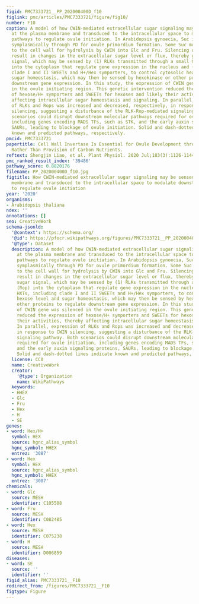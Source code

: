 ```yaml
---
figid: PMC7333721__PP_202000400D_f10
figlink: pmc/articles/PMC7333721/figure/fig10/
number: F10
caption: A model of how CWIN-mediated extracellular sugar signaling may be sensed
  at the plasma membrane and transduced to the intracellular space to modulate downstream
  pathways to regulate ovule initiation. In Arabidopsis gynoecia, Suc is unloaded
  symplasmically through PD for ovule primordium formation. Some Suc must have escaped
  to the cell wall for hydrolysis by CWIN into Glc and Fru. Silencing of CWIN would
  result in changes in the extracellular sugar level or flux, thereby generating sugar
  signal, which may be sensed by (1) RLKs transmitted through a small GTPase (Rop)
  into the cytoplasm that regulate gene expression in the nucleus and (2) HXTs, including
  clade I and II SWEETs and H+/Hex symporters, to control cytosolic hexose level and
  sugar homeostasis, which may then be sensed by hexokinase or other proteins to regulate
  downstream gene expression. In this study, the expression of CWIN gene was silenced
  in the ovule initiating region. This genetic intervention reduced the expression
  of hexose/H+ symporters and SWEETs for hexoses and likely their activities, thereby
  affecting intracellular sugar homeostasis and signaling. In parallel, expression
  of RLKs and Rops was increased and decreased, respectively, in response to CWIN
  silencing, suggesting a disturbance of the RLK-Rop-mediated signaling pathway. Both
  scenarios could disrupt downstream molecular pathways required for ovule initiation,
  including genes encoding MADS TFs, such as STK, and the early auxin signaling proteins,
  SAURs, leading to blockage of ovule initiation. Solid and dash-dotted lines indicate
  known and predicted pathways, respectively.
pmcid: PMC7333721
papertitle: Cell Wall Invertase Is Essential for Ovule Development through Sugar Signaling
  Rather Than Provision of Carbon Nutrients.
reftext: Shengjin Liao, et al. Plant Physiol. 2020 Jul;183(3):1126-1144.
pmc_ranked_result_index: '39486'
pathway_score: 0.8820176
filename: PP_202000400D_f10.jpg
figtitle: How CWIN-mediated extracellular sugar signaling may be sensed at the plasma
  membrane and transduced to the intracellular space to modulate downstream pathways
  to regulate ovule initiation
year: '2020'
organisms:
- Arabidopsis thaliana
ndex: ''
annotations: []
seo: CreativeWork
schema-jsonld:
  '@context': https://schema.org/
  '@id': https://pfocr.wikipathways.org/figures/PMC7333721__PP_202000400D_f10.html
  '@type': Dataset
  description: A model of how CWIN-mediated extracellular sugar signaling may be sensed
    at the plasma membrane and transduced to the intracellular space to modulate downstream
    pathways to regulate ovule initiation. In Arabidopsis gynoecia, Suc is unloaded
    symplasmically through PD for ovule primordium formation. Some Suc must have escaped
    to the cell wall for hydrolysis by CWIN into Glc and Fru. Silencing of CWIN would
    result in changes in the extracellular sugar level or flux, thereby generating
    sugar signal, which may be sensed by (1) RLKs transmitted through a small GTPase
    (Rop) into the cytoplasm that regulate gene expression in the nucleus and (2)
    HXTs, including clade I and II SWEETs and H+/Hex symporters, to control cytosolic
    hexose level and sugar homeostasis, which may then be sensed by hexokinase or
    other proteins to regulate downstream gene expression. In this study, the expression
    of CWIN gene was silenced in the ovule initiating region. This genetic intervention
    reduced the expression of hexose/H+ symporters and SWEETs for hexoses and likely
    their activities, thereby affecting intracellular sugar homeostasis and signaling.
    In parallel, expression of RLKs and Rops was increased and decreased, respectively,
    in response to CWIN silencing, suggesting a disturbance of the RLK-Rop-mediated
    signaling pathway. Both scenarios could disrupt downstream molecular pathways
    required for ovule initiation, including genes encoding MADS TFs, such as STK,
    and the early auxin signaling proteins, SAURs, leading to blockage of ovule initiation.
    Solid and dash-dotted lines indicate known and predicted pathways, respectively.
  license: CC0
  name: CreativeWork
  creator:
    '@type': Organization
    name: WikiPathways
  keywords:
  - HHEX
  - Glc
  - Fru
  - Hex
  - H
  - SE
genes:
- word: Hex/H+
  symbol: HEX
  source: hgnc_alias_symbol
  hgnc_symbol: HHEX
  entrez: '3087'
- word: Hex
  symbol: HEX
  source: hgnc_alias_symbol
  hgnc_symbol: HHEX
  entrez: '3087'
chemicals:
- word: Glc
  source: MESH
  identifier: C105508
- word: Fru
  source: MESH
  identifier: C082485
- word: Hex
  source: MESH
  identifier: C075238
- word: H
  source: MESH
  identifier: D006859
diseases:
- word: SE
  source: ''
  identifier: ''
figid_alias: PMC7333721__F10
redirect_from: /figures/PMC7333721__F10
figtype: Figure
---
```

